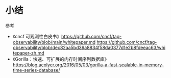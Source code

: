 # 小结


参考

- 《cncf 可观测性白皮书》https://github.com/cncf/tag-observability/blob/main/whitepaper.md
https://github.com/cncf/tag-observability/blob/dec82aa5bd39a8834f58da0377d1e2b8fdeeac63/whitepaper-zh.md
- 《Gorilla：快速、可扩展的内存时间序列数据库》https://blog.acolyer.org/2016/05/03/gorilla-a-fast-scalable-in-memory-time-series-database/